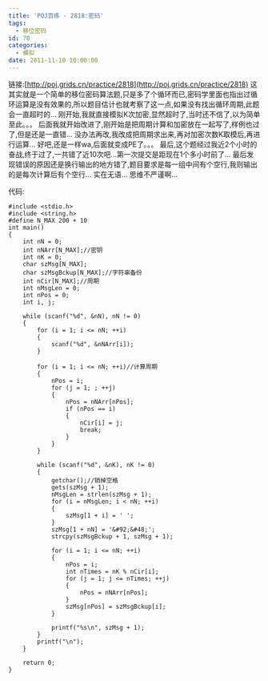 ```yaml
---
title: 'POJ百练 - 2818:密码'
tags:
  - 移位密码
id: 70
categories:
  - 模拟
date: 2011-11-10 10:00:00
---
```


链接:[http://poj.grids.cn/practice/2818](http://poj.grids.cn/practice/2818)
这其实就是一个简单的移位密码算法题,只是多了个循环而已,密码学里面也指出过循环运算是没有效果的,所以题目估计也就考察了这一点,如果没有找出循环周期,此题会一直超时的...
刚开始,我就直接模拟K次加密,显然超时了,当时还不信了,以为简单至此。。。
后面我就开始改进了,刚开始是把周期计算和加密放在一起写了,样例也过了,但是还是一直错...
没办法再改,我改成把周期求出来,再对加密次数K取模后,再进行运算...
好吧,还是一样wa,后面就变成PE了。。。
最后,这个题经过我近2个小时的奋战,终于过了,一共错了近10次吧...第一次提交是距现在1个多小时前了...
最后发现错误的原因还是换行输出的地方错了,题目要求是每一组中间有个空行,我则输出的是每次计算后有个空行...
实在无语...
思维不严谨啊...

代码:
``` stylus
#include <stdio.h>
#include <string.h>
#define N_MAX 200 + 10
int main()
{
    int nN = 0;
    int nNArr[N_MAX];//密钥
    int nK = 0;
    char szMsg[N_MAX];
    char szMsgBckup[N_MAX];//字符串备份
    int nCir[N_MAX];//周期
    int nMsgLen = 0;
    int nPos = 0;
    int i, j;

    while (scanf("%d", &nN), nN != 0)
    {
        for (i = 1; i <= nN; ++i)
        {
            scanf("%d", &nNArr[i]);
        }

        for (i = 1; i <= nN; ++i)//计算周期
        {
            nPos = i;
            for (j = 1; ; ++j)
            {
                nPos = nNArr[nPos];
                if (nPos == i)
                {
                    nCir[i] = j;
                    break;
                }
            }
        }

        while (scanf("%d", &nK), nK != 0)
        {
            getchar();//销掉空格
            gets(szMsg + 1);
            nMsgLen = strlen(szMsg + 1);
            for (i = nMsgLen; i < nN; ++i)
            {
                szMsg[1 + i] = ' ';
            }
            szMsg[1 + nN] = '&#92;&#48;';
            strcpy(szMsgBckup + 1, szMsg + 1);

            for (i = 1; i <= nN; ++i)
            {
                nPos = i;
                int nTimes = nK % nCir[i];
                for (j = 1; j <= nTimes; ++j)
                {
                    nPos = nNArr[nPos];
                }
                szMsg[nPos] = szMsgBckup[i];
            }

            printf("%s\n", szMsg + 1);
        }
        printf("\n");
    }

    return 0;
}
```